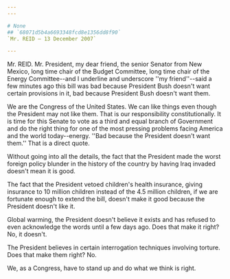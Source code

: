 ```yaml
---
---

# None
## `68071d5b4a6693348fcd8e1356dd8f90`
`Mr. REID — 13 December 2007`

---
```



Mr. REID. Mr. President, my dear friend, the senior Senator from New 
Mexico, long time chair of the Budget Committee, long time chair of the 
Energy Committee--and I underline and underscore ''my friend''--said a 
few minutes ago this bill was bad because President Bush doesn't want 
certain provisions in it, bad because President Bush doesn't want them.

We are the Congress of the United States. We can like things even 
though the President may not like them. That is our responsibility 
constitutionally. It is time for this Senate to vote as a third and 
equal branch of Government and do the right thing for one of the most 
pressing problems facing America and the world today--energy. ''Bad 
because the President doesn't want them.'' That is a direct quote.

Without going into all the details, the fact that the President made 
the worst foreign policy blunder in the history of the country by 
having Iraq invaded doesn't mean it is good.

The fact that the President vetoed children's health insurance, 
giving insurance to 10 million children instead of the 4.5 million 
children, if we are fortunate enough to extend the bill, doesn't make 
it good because the President doesn't like it.

Global warming, the President doesn't believe it exists and has 
refused to even acknowledge the words until a few days ago. Does that 
make it right? No, it doesn't.

The President believes in certain interrogation techniques involving 
torture. Does that make them right? No.

We, as a Congress, have to stand up and do what we think is right.